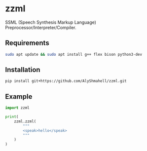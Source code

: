 # zzml
SSML (Speech Synthesis Markup Language) Preprocessor/Interpreter/Compiler.
## Requirements
```sh
sudo apt update && sudo apt install g++ flex bison python3-dev
```
## Installation
```sh
pip install git+https://github.com/AlyShmahell/zzml.git
```
## Example
```py
import zzml

print(
    zzml.zzml(
        """
        <speak>hello</speak>
        """
    )
)
```
